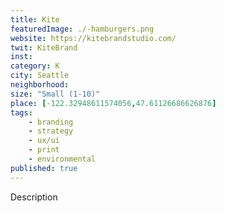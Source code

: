```yaml
---
title: Kite
featuredImage: ./-hamburgers.png
website: https://kitebrandstudio.com/
twit: KiteBrand
inst: 
category: K
city: Seattle
neighborhood:
size: "Small (1-10)"
place: [-122.32948611574056,47.61126686626876]
tags:
    - branding
    - strategy
    - ux/ui
    - print
    - environmental
published: true
---
```


Description
